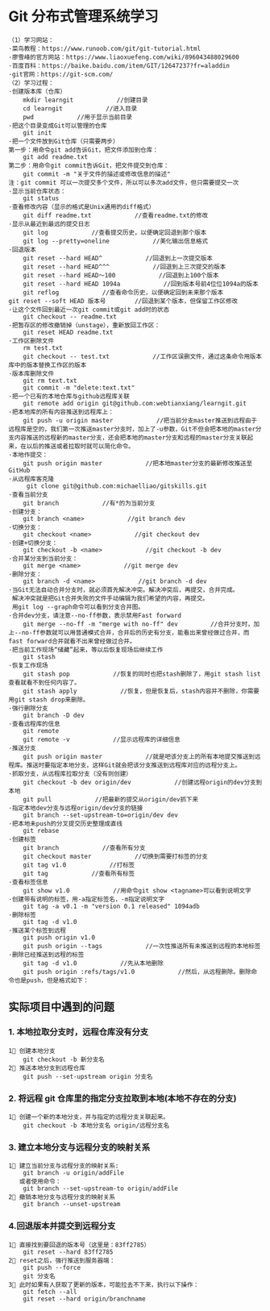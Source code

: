 # Git 分布式管理系统学习

    （1）学习网站：
    ·菜鸟教程：https://www.runoob.com/git/git-tutorial.html
    ·廖雪峰的官方网站：https://www.liaoxuefeng.com/wiki/896043488029600
    ·百度百科：https://baike.baidu.com/item/GIT/12647237?fr=aladdin
    ·git官网：https://git-scm.com/
    （2）学习过程：
    ·创建版本库（仓库）
        mkdir learngit            //创建目录
        cd learngit            //进入目录
        pwd            //用于显示当前目录
    ·把这个目录变成Git可以管理的仓库
        git init
    ·把一个文件放到Git仓库（只需要两步）
    第一步：用命令git add告诉Git，把文件添加到仓库：
        git add readme.txt
    第二步：用命令git commit告诉Git，把文件提交到仓库：
        git commit -m "关于文件的描述或修改信息的描述"
    注：git commit 可以一次提交多个文件，所以可以多次add文件，但只需要提交一次
    ·显示当前仓库状态：
        git status
    ·查看修改内容（显示的格式是Unix通用的diff格式）
        git diff readme.txt            //查看readme.txt的修改
    ·显示从最近到最远的提交日志
        git log            //查看提交历史，以便确定回退到那个版本
        git log --pretty=oneline            //美化输出信息格式
    ·回退版本
        git reset --hard HEAD^            //回退到上一次提交版本
        git reset --hard HEAD^^^            //回退到上三次提交的版本
        git reset --hard HEAD～100            //回退到上100个版本
        git reset --hard HEAD 1094a            //回到版本号前4位位1094a的版本
        git reflog            //查看命令历史，以便确定回到未来那个版本
    git reset --soft HEAD 版本号        //回退到某个版本，但保留工作区修改
    ·让这个文件回到最近一次git commit或git add时的状态
        git checkout -- readme.txt
    ·把暂存区的修改撤销掉（unstage），重新放回工作区：
        git reset HEAD readme.txt
    ·工作区删除文件
        rm test.txt
        git checkout -- test.txt            //工作区误删文件，通过这条命令用版本库中的版本替换工作区的版本
    ·版本库删除文件
        git rm text.txt
        git commit -m "delete:text.txt"
    ·把一个已有的本地仓库与github远程库关联
        git remote add origin git@github.com:webtianxiang/learngit.git
    ·把本地库的所有内容推送到远程库上：
        git push -u origin master            //把当前分支master推送到远程由于远程库是空的，我们第一次推送master分支时，加上了-u参数，Git不但会把本地的master分支内容推送的远程新的master分支，还会把本地的master分支和远程的master分支关联起来，在以后的推送或者拉取时就可以简化命令。
    ·本地作提交：
        git push origin master            //把本地master分支的最新修改推送至GitHub
    ·从远程库客克隆
         git clone git@github.com:michaelliao/gitskills.git
    ·查看当前分支
        git branch            //有*的为当前分支
    ·创建分支：
        git branch <name>            //git branch dev
    ·切换分支：
        git checkout <name>            //git checkout dev
    ·创建+切换分支：
        git checkout -b <name>            //git checkout -b dev
    ·合并某分支到当前分支：
        git merge <name>            //git merge dev
    ·删除分支：
        git branch -d <name>            //git branch -d dev
    ·当Git无法自动合并分支时，就必须首先解决冲突。解决冲突后，再提交，合并完成。
     解决冲突就是把Git合并失败的文件手动编辑为我们希望的内容，再提交。
     用git log --graph命令可以看到分支合并图。
    ·合并dev分支，请注意--no-ff参数，表示禁用Fast forward
        git merge --no-ff -m "merge with no-ff" dev			//合并分支时，加上--no-ff参数就可以用普通模式合并，合并后的历史有分支，能看出来曾经做过合并，而fast forward合并就看不出来曾经做过合并。
    ·把当前工作现场“储藏”起来，等以后恢复现场后继续工作
        git stash
    ·恢复工作现场
        git stash pop            //恢复的同时也把stash删除了，用git stash list查看就看不到任何内容了。
        git stash apply            //恢复，但是恢复后，stash内容并不删除，你需要用git stash drop来删除。
    ·强行删除分支
        git branch -D dev
    ·查看远程库的信息
        git remote
        git remote -v            //显示远程库的详细信息
    ·推送分支
        git push origin master            //就是吧该分支上的所有本地提交推送到远程库。推送时要指定本地分支，这样Git就会把该分支推送到远程库对应的远程分支上。
    ·抓取分支，从远程库拉取分支（没有则创建）
        git checkout -b dev origin/dev            //创建远程origin的dev分支到本地
        git pull            //把最新的提交从origin/dev抓下来
    ·指定本地dev分支与远程origin/dev分支的链接
        git branch --set-upstream-to=origin/dev dev
    ·把本地未push的分叉提交历史整理成直线
        git rebase
    ·创建标签
        git branch            //查看所有分支
        git checkout master            //切换到需要打标签的分支
        git tag v1.0            //打标签
        git tag            //查看所有标签
    ·查看标签信息
        git show v1.0            //用命令git show <tagname>可以看到说明文字
    ·创建带有说明的标签，用-a指定标签名，-m指定说明文字
        git tag -a v0.1 -m "version 0.1 released" 1094adb
    ·删除标签
        git tag -d v1.0
    ·推送某个标签到远程
        git push origin v1.0
        git push origin --tags            //一次性推送所有未推送到远程的本地标签
    ·删除已经推送到远程的标签
        git tag -d v1.0            //先从本地删除
        git push origin :refs/tags/v1.0            //然后，从远程删除。删除命令也是push，但是格式如下：

## 实际项目中遇到的问题

### 1. 本地拉取分支时，远程仓库没有分支

    1⃣️️ 创建本地分支
        git checkout -b 新分支名
    2⃣️ 推送本地分支到远程仓库
        git push --set-upstream origin 分支名

### 2. 将远程 git 仓库里的指定分支拉取到本地(本地不存在的分支)

    1⃣️ 创建一个新的本地分支，并与指定的远程分支关联起来。
        git checkout -b 本地分支名 origin/远程分支名

### 3. 建立本地分支与远程分支的映射关系

    1⃣️ 建立当前分支与远程分支的映射关系:
        git branch -u origin/addFile
       或者使用命令：
        git branch --set-upstream-to origin/addFile
    2⃣️ 撤销本地分支与远程分支的映射关系
        git branch --unset-upstream

### 4.回退版本并提交到远程分支

    1⃣️ 直接找到要回退的版本号（这里是：83ff2785）
        git reset --hard 83ff2785
    2⃣️ reset之后，强行推送到服务器端：
        git push --force
        git 分支名
    3⃣️ 此时如果有人获取了更新的版本，可能拉去不下来，执行以下操作：
        git fetch --all
        git reset --hard origin/branchname
